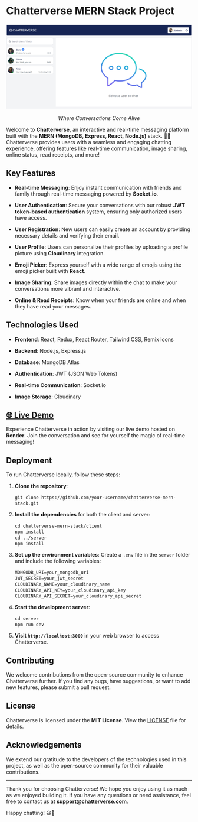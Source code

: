# Chatterverse MERN Stack Project

![screenshot](preveiw.png)

<p align="center">
  <em>Where Conversations Come Alive</em>
</p>

Welcome to **Chatterverse**, an interactive and real-time messaging platform built with the **MERN (MongoDB, Express, React, Node.js)** stack. 🚀💬 Chatterverse provides users with a seamless and engaging chatting experience, offering features like real-time communication, image sharing, online status, read receipts, and more! 

## Key Features

- **Real-time Messaging**: Enjoy instant communication with friends and family through real-time messaging powered by **Socket.io**.

- **User Authentication**: Secure your conversations with our robust **JWT token-based authentication** system, ensuring only authorized users have access.

- **User Registration**: New users can easily create an account by providing necessary details and verifying their email.

- **User Profile**: Users can personalize their profiles by uploading a profile picture using **Cloudinary** integration.

- **Emoji Picker**: Express yourself with a wide range of emojis using the emoji picker built with **React**.

- **Image Sharing**: Share images directly within the chat to make your conversations more vibrant and interactive.

- **Online & Read Receipts**: Know when your friends are online and when they have read your messages.

## Technologies Used

- **Frontend**: React, Redux, React Router, Tailwind CSS, Remix Icons

- **Backend**: Node.js, Express.js

- **Database**: MongoDB Atlas

- **Authentication**: JWT (JSON Web Tokens)

- **Real-time Communication**: Socket.io

- **Image Storage**: Cloudinary

## [🌐 Live Demo](https://chatterverse-shark.onrender.com)

Experience Chatterverse in action by visiting our live demo hosted on **Render**. Join the conversation and see for yourself the magic of real-time messaging!

## Deployment

To run Chatterverse locally, follow these steps:

1. **Clone the repository**:
   ```
   git clone https://github.com/your-username/chatterverse-mern-stack.git
   ```

2. **Install the dependencies** for both the client and server:
   ```
   cd chatterverse-mern-stack/client
   npm install
   cd ../server
   npm install
   ```

3. **Set up the environment variables**:
   Create a `.env` file in the `server` folder and include the following variables:
   ```
   MONGODB_URI=your_mongodb_uri
   JWT_SECRET=your_jwt_secret
   CLOUDINARY_NAME=your_cloudinary_name
   CLOUDINARY_API_KEY=your_cloudinary_api_key
   CLOUDINARY_API_SECRET=your_cloudinary_api_secret
   ```

4. **Start the development server**:
   ```
   cd server
   npm run dev
   ```

5. **Visit `http://localhost:3000`** in your web browser to access Chatterverse.

## Contributing

We welcome contributions from the open-source community to enhance Chatterverse further. If you find any bugs, have suggestions, or want to add new features, please submit a pull request.

## License

Chatterverse is licensed under the **MIT License**. View the [LICENSE](/path/to/LICENSE) file for details.

## Acknowledgements

We extend our gratitude to the developers of the technologies used in this project, as well as the open-source community for their valuable contributions.

---

Thank you for choosing Chatterverse! We hope you enjoy using it as much as we enjoyed building it. If you have any questions or need assistance, feel free to contact us at **support@chatterverse.com**.

Happy chatting! 😃🎉
